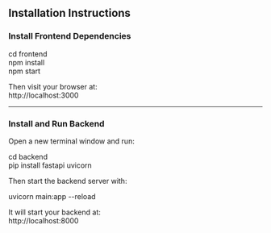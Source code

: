 ## Installation Instructions

### Install Frontend Dependencies

cd frontend  
npm install  
npm start  

Then visit your browser at:  
http://localhost:3000

---

### Install and Run Backend

Open a new terminal window and run:

cd backend  
pip install fastapi uvicorn  

Then start the backend server with:

uvicorn main:app --reload  

It will start your backend at:  
http://localhost:8000

        

